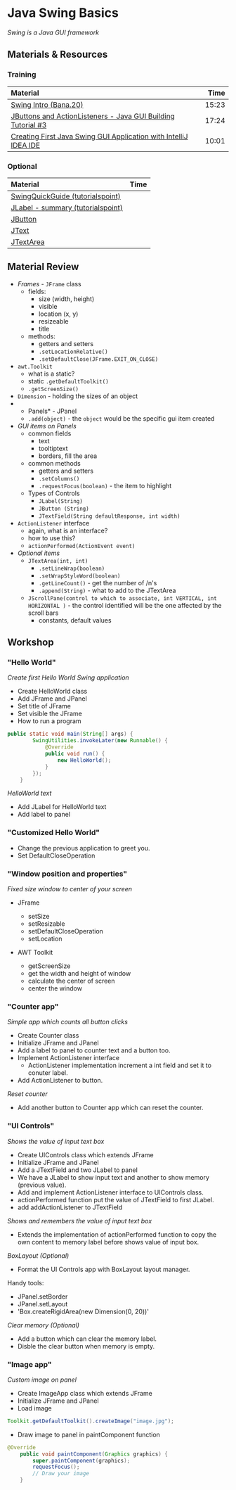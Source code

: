 # Java Swing Basics
*Swing is a Java GUI framework*

## Materials & Resources

### Training
| Material | Time |
|:-------- |-----:|
|[Swing Intro (Bana.20)](https://www.youtube.com/watch?v=3XB3in9Xqy8)|15:23|
|[JButtons and ActionListeners - Java GUI Building Tutorial #3](https://www.youtube.com/watch?v=lB0k6HuVgs8)|17:24|
|[Creating First Java Swing GUI Application with IntelliJ IDEA IDE](https://www.youtube.com/watch?v=5vSyylPPEko)|10:01|


### Optional
| Material | Time |
|:-------- |-----:|
|[SwingQuickGuide (tutorialspoint)](https://www.tutorialspoint.com/swing/swing_quick_guide.htm)||
|[JLabel - summary (tutorialspoint)](https://www.tutorialspoint.com/swing/swing_jlabel.htm)||
|[JButton](https://www.tutorialspoint.com/swing/swing_jbutton.htm)||
|[JText](https://www.tutorialspoint.com/swing/swing_jtextfield.htm)||
|[JTextArea](https://www.tutorialspoint.com/swing/swing_jtextarea.htm)||

## Material Review
- *Frames* - `JFrame` class
  - fields:
      - size (width, height)
      - visible
      - location (x, y)
      - resizeable
      - title
  - methods:
      - getters and setters
      - `.setLocationRelative()`
      - `.setDefaultClose(JFrame.EXIT_ON_CLOSE)`
- `awt.Toolkit`
  - what is a static?
  - static `.getDefaultToolkit()`
  - `.getScreenSize()`
- `Dimension` - holding the sizes of an object
- * Panels* - JPanel
  - `.add(object)` - the `object` would be the specific gui item created
- *GUI items on Panels*
  - common fields
      - text
      - tooltiptext
      - borders, fill the area
  - common methods
    - getters and setters
    - `.setColumns()`
    - `.requestFocus(boolean)` - the item to highlight
  - Types of Controls
    - `JLabel(String)`
    - `JButton (String)`
    - `JTextField(String defaultResponse, int width)`
- `ActionListener` interface
    - again, what is an interface?
    - how to use this?
    - `actionPerformed(ActionEvent event)`
- *Optional items*
    - `JTextArea(int, int)`
      - `.setLineWrap(boolean)`    
      - `.setWrapStyleWord(boolean)`
      - `.getLineCount()` - get the number of /n's
      - `.append(String)` - what to add to the JTextArea
    - `JScrollPane(control to which to associate, int VERTICAL, int HORIZONTAL )` - the control identified will be the one affected by the scroll bars
      - constants, default values
      
## Workshop
### "Hello World"
*Create first Hello World Swing application*
- Create HelloWorld class
- Add JFrame and JPanel
- Set title of JFrame
- Set visible the JFrame
- How to run a program

```java
public static void main(String[] args) {
        SwingUtilities.invokeLater(new Runnable() {
            @Override
            public void run() {
                new HelloWorld();
            }
        });
    }
```


*HelloWorld text*
- Add JLabel for HelloWorld text
- Add label to panel

### "Customized Hello World"
- Change the previous application to greet you. 
- Set DefaultCloseOperation

### "Window position and properties"
*Fixed size window to center of your screen*
- JFrame
  - setSize
  - setResizable
  - setDefaultCloseOperation
  - setLocation

- AWT Toolkit
  - getScreenSize
  - get the width and height of window
  - calculate the center of screen
  - center the window

### "Counter app"
*Simple app which counts all button clicks*
- Create Counter class
- Initialize JFrame and JPanel
- Add a label to panel to counter text and a button too.
- Implement ActionListener interface
  - ActionListener implementation increment a int field and set it to conuter label.
- Add ActionListener to button.

*Reset counter*
- Add another button to Counter app which can reset the counter.

### "UI Controls"
*Shows the value of input text box*
- Create UIControls class which extends JFrame
- Initialize JFrame and JPanel
- Add a JTextField and two JLabel to panel
- We have a JLabel to show input text and another to show memory (previous value).
- Add and implement ActionListener interface to UIControls class.
- actionPerformed function put the value of JTextField to first JLabel.
- add addActionListener to JTextField

*Shows and remembers the value of input text box*
- Extends the implementation of actionPerformed function to copy the own content to memory label before shows value of input box.

*BoxLayout (Optional)*
- Format the UI Controls app with BoxLayout layout manager.

Handy tools:
  - JPanel.setBorder
  - JPanel.setLayout
  - 'Box.createRigidArea(new Dimension(0, 20))'
  
*Clear memory (Optional)*
- Add a button which can clear the memory label.
- Disble the clear button when memory is empty.

### "Image app"
*Custom image on panel*
- Create ImageApp class which extends JFrame
- Initialize JFrame and JPanel
- Load image

```java
Toolkit.getDefaultToolkit().createImage("image.jpg");
```

- Draw image to panel in paintComponent function
```java
@Override
    public void paintComponent(Graphics graphics) {
        super.paintComponent(graphics);
        requestFocus();
        // Draw your image
    }
```
